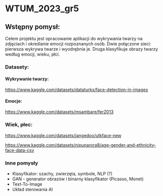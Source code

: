 # WTUM_2023_gr5

## Wstępny pomysł:

Celem projektu jest opracowanie aplikacji do wykrywania twarzy na zdjęciach i określanie emocji rozpoznanych osób.
Dwie połączone sieci: pierwsza wykrywa twarze i wyodrębnia je. Druga klasyfikuje obrazy twarzy według emocji, wieku, płci.

### Datasety:
#### Wykrywanie twarzy:
https://www.kaggle.com/datasets/dataturks/face-detection-in-images

#### Emocje:
https://www.kaggle.com/datasets/msambare/fer2013

### Wiek, płec:
https://www.kaggle.com/datasets/jangedoo/utkface-new

https://www.kaggle.com/datasets/nipunarora8/age-gender-and-ethnicity-face-data-csv

### Inne pomysły
<ul>
  <li>Klasyfikator: szachy, zwierzęta, symbole, NLP (?)</li>
  <li>GAN - generator obrazów i binarny klasyfikator (Picasso, Monet)</li>
  <li>Text-To-Image</li>
  <li>Układ sterowania AI</li>
</ul>
